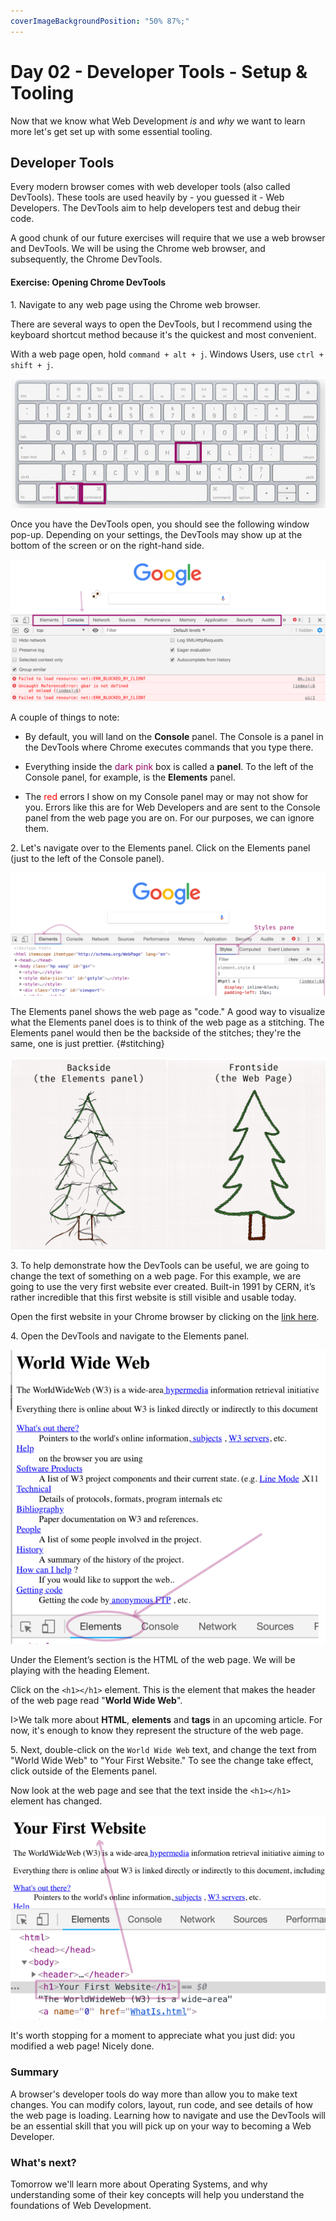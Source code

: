 ```yaml
---
coverImageBackgroundPosition: "50% 87%;"
---
```


# Day 02 - Developer Tools - Setup & Tooling

Now that we know what Web Development *is* and *why* we want to learn more let's get set up with some essential tooling.

## Developer Tools

Every modern browser comes with web developer tools (also called DevTools). These tools are used heavily by - you guessed it - Web Developers. The DevTools aim to help developers test and debug their code.

A good chunk of our future exercises will require that we use a web browser and DevTools.  We will be using the Chrome web browser, and subsequently, the Chrome DevTools.

#### Exercise: Opening Chrome DevTools

1\. Navigate to any web page using the Chrome web browser.

There are several ways to open the DevTools, but I recommend using the keyboard shortcut method because it's the quickest and most convenient.    

With a web page open, hold `command + alt + j`.  Windows Users, use `ctrl + shift + j`.

![](public/assets/4-keyboard.png)

Once you have the DevTools open, you should see the following window pop-up. Depending on your settings, the DevTools may show up at the bottom of the screen or on the right-hand side.

![](public/assets/devtools-1.png)

A couple of things to note:

* By default, you will land on the **Console** panel.  The Console is a panel in the DevTools where Chrome executes commands that you type there.

* Everything inside the <span style="color:#960064">dark pink</span> box is called a **panel**.  To the left of the Console panel, for example, is the **Elements** panel.

* The <span style="color:red">red</span> errors I show on my Console panel may or may not show for you.  Errors like this are for Web Developers and are sent to the Console panel from the web page you are on.  For our purposes, we can ignore them.

2\. Let's navigate over to the Elements panel. Click on the Elements panel (just to the left of the Console panel).

![](public/assets/devtools-2.png)

The Elements panel shows the web page as "code."  A good way to visualize what the Elements panel does is to think of the web page as a stitching.  The Elements panel would then be the backside of the stitches; they're the same, one is just prettier.
{#stitching}

![](public/assets/stitching.png)

3\. To help demonstrate how the DevTools can be useful, we are going to change the text of something on a web page.  For this example, we are going to use the very first website ever created.  Built-in 1991 by CERN, it’s rather incredible that this first website is still visible and usable today.

Open the first website in your Chrome browser by clicking on the [link here](http://info.cern.ch/hypertext/WWW/TheProject.html).

4\. Open the DevTools and navigate to the Elements panel.

![](public/assets/elements-tab.png)

Under the Element’s section is the HTML of the web page.  We will be playing with the heading Element.

Click on the `<h1></h1>` element.  This is the element that makes the header of the web page read "**World Wide Web**".

I>We talk more about **HTML**, **elements** and **tags** in an upcoming article. For now, it's enough to know they represent the structure of the web page.

5\. Next, double-click on the `World Wide Web` text, and change the text from "World Wide Web" to "Your First Website."  To see the change take effect, click outside of the Elements panel.

Now look at the web page and see that the text inside the `<h1></h1>` element has changed.

![](public/assets/change-h1.png)

It's worth stopping for a moment to appreciate what you just did: you modified a web page!  Nicely done.

### Summary

A browser's developer tools do way more than allow you to make text changes.  You can modify colors, layout, run code, and see details of how the web page is loading.  Learning how to navigate and use the DevTools will be an essential skill that you will pick up on your way to becoming a Web Developer.

### What's next?

Tomorrow we'll learn more about Operating Systems, and why understanding some of their key concepts will help you understand the foundations of Web Development.



